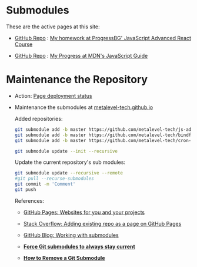 # Submodules

These are the active pages at this site:

* [GitHub Repo](https://github.com/metalevel-tech/js-advanced-react-progressbg-homework) : [My homework at ProgressBG' JavaScript Advanced React Course](/js_homework/)
 
* [GitHub Repo](https://github.com/metalevel-tech/js-advanced-react-progressbg-homework/tree/master/mdn.study) : [My Progress at MDN's JavaScript Guide](/js_homework/mdn.study/)


# Maintenance the Repository

* Action: [Page deployment status](https://github.com/metalevel-tech/metalevel-tech.github.io/actions/workflows/pages/pages-build-deployment)

* Maintenance the submodules at [metalevel-tech.github.io](https://github.com/metalevel-tech/metalevel-tech.github.io)

    Added repositories:

    ```bash
    git submodule add -b master https://github.com/metalevel-tech/js-advanced-react-progressbg-homework js_homework
    git submodule add -b master https://github.com/metalevel-tech/bindfs-to-home-bash.git
    git submodule add -b master https://github.com/metalevel-tech/cron-gui-launcher.git
    ```

    ```bash
    git submodule update --init --recursive
    ```


    Update the current repository's sub modules:

    ```bash
    git submodule update --recursive --remote
    #git pull --recurse-submodules
    git commit -m 'Comment'
    git push
    ```

    References:

  * [GitHub Pages: Websites for you and your projects](https://pages.github.com/)

  * [Stack Overflow: Adding existing repo as a page on GitHub Pages](https://stackoverflow.com/a/52437739/6543935)

  * [GitHub Blog: Working with submodules](https://github.blog/2016-02-01-working-with-submodules/)

  * [**Force Git submodules to always stay current**](https://stackoverflow.com/a/31851819/6543935)
  
  * [**How to Remove a Git Submodule**](https://www.w3docs.com/snippets/git/how-to-remove-a-git-submodule.html)



